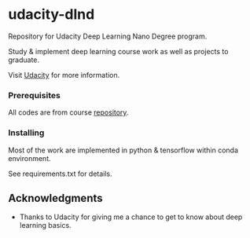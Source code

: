 # udacity-dlnd

Repository for Udacity Deep Learning Nano Degree program.

Study & implement deep learning course work as well as projects to graduate.

Visit [Udacity](https://www.udacity.com/) for more information. 

### Prerequisites

All codes are from course [repository](https://github.com/udacity/deep-learning). 

### Installing

Most of the work are implemented in python & tensorflow within conda environment.

See requirements.txt for details.

## Acknowledgments

* Thanks to Udacity for giving me a chance to get to know about deep learning basics.
